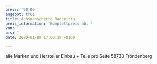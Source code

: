 ```yaml
---
preis: '90,00 '
angebot: true
title: Achsmanschette Radseitig
preis_information: 'Komplettpreis ab. '
von: ''
bis: ''
date: 2020-01-09 17:00:38 +0100

---
```

alle Marken und Hersteller Einbau + Teile pro Seite 58730 Fröndenberg
